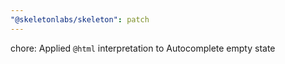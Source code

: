 ```yaml
---
"@skeletonlabs/skeleton": patch
---
```


chore: Applied `@html` interpretation to Autocomplete empty state

